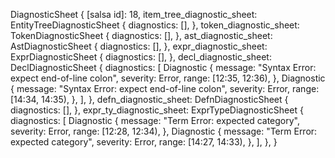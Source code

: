 DiagnosticSheet {
    [salsa id]: 18,
    item_tree_diagnostic_sheet: EntityTreeDiagnosticSheet {
        diagnostics: [],
    },
    token_diagnostic_sheet: TokenDiagnosticSheet {
        diagnostics: [],
    },
    ast_diagnostic_sheet: AstDiagnosticSheet {
        diagnostics: [],
    },
    expr_diagnostic_sheet: ExprDiagnosticSheet {
        diagnostics: [],
    },
    decl_diagnostic_sheet: DeclDiagnosticSheet {
        diagnostics: [
            Diagnostic {
                message: "Syntax Error: expect end-of-line colon",
                severity: Error,
                range: [12:35, 12:36),
            },
            Diagnostic {
                message: "Syntax Error: expect end-of-line colon",
                severity: Error,
                range: [14:34, 14:35),
            },
        ],
    },
    defn_diagnostic_sheet: DefnDiagnosticSheet {
        diagnostics: [],
    },
    expr_ty_diagnostic_sheet: ExprTypeDiagnosticSheet {
        diagnostics: [
            Diagnostic {
                message: "Term Error: expected category",
                severity: Error,
                range: [12:28, 12:34),
            },
            Diagnostic {
                message: "Term Error: expected category",
                severity: Error,
                range: [14:27, 14:33),
            },
        ],
    },
}